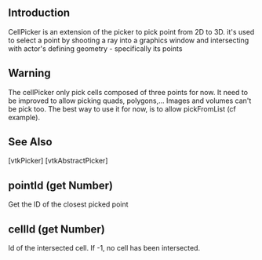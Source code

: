 ## Introduction

CellPicker is an extension of the picker to pick point from 2D to 3D.
it's used to select a point by shooting a ray into a graphics window
and intersecting with actor's defining geometry - specifically its points

## Warning

The cellPicker only pick cells composed of three points for now.
It need to be improved to allow picking quads, polygons,...
Images and volumes can't be pick too.
The best way to use it for now, is to allow pickFromList (cf example).

## See Also

[vtkPicker]
[vtkAbstractPicker]

## pointId (get Number)

Get the ID of the closest picked point

## cellId (get Number)

Id of the intersected cell. If -1, no cell has been intersected.